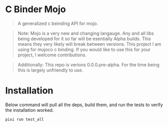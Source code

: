 # C Binder Mojo
> A generalized c beinding API for mojo.

> Note: Mojo is a very new and changing langauge. Any and all libs being developed for it so far will be esentially Alpha builds. This means they very likely will break between versions. This project I am using for mujoco c binding. If you would like to use this for your project, I welcome contributions.

> Additionally: This repo is verions 0.0.0.pre-alpha. For the time being this is largely unfriendly to use.

# Installation

Below command will pull all the deps, build them, and run the tests to verify the installation worked.
```bash
pixi run test_all
```

